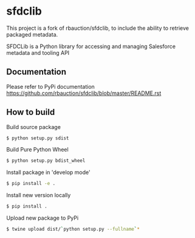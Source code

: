 # sfdclib

This project is a fork of rbauction/sfdclib, to include the ability to retrieve packaged metadata.

SFDCLib is a Python library for accessing and managing Salesforce metadata and tooling API

Documentation
-------------
Please refer to PyPi documentation https://github.com/rbauction/sfdclib/blob/master/README.rst

How to build
------------
Build source package
```sh
$ python setup.py sdist
```

Build Pure Python Wheel
```sh
$ python setup.py bdist_wheel
```

Install package in 'develop mode'
```sh
$ pip install -e .
```

Install new version locally
```sh
$ pip install .
```

Upload new package to PyPi
```sh
$ twine upload dist/`python setup.py --fullname`*
```
